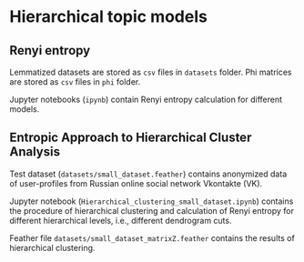 # Hierarchical topic models

## Renyi entropy

Lemmatized datasets are stored as `csv` files in `datasets` folder. Phi matrices are stored as `csv` files in `phi` folder.

Jupyter notebooks (`ipynb`) contain Renyi entropy calculation for different models.

## Entropic Approach to Hierarchical Cluster Analysis

Test dataset (`datasets/small_dataset.feather`) contains anonymized data of user-profiles from  Russian online social network Vkontakte (VK).

Jupyter notebook (`Hierarchical_clustering_small_dataset.ipynb`) contains the procedure of hierarchical clustering and calculation of Renyi entropy for different hierarchical levels, i.e., different dendrogram cuts.

Feather file `datasets/small_dataset_matrixZ.feather` contains the results of hierarchical clustering. 
